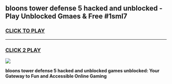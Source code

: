 
## bloons tower defense 5 hacked and unblocked - Play Unblocked Gmaes & Free #1sml7
<h3>
<a href="https://news.freeplayer.one?title=bloons_tower_defense_5_hacked_and_unblocked&ref=24F">CLICK TO PLAY</a></h3>
<hr>

<h3>
<a href="https://news.freeplayer.one?title=bloons_tower_defense_5_hacked_and_unblocked&ref=24F">CLICK 2 PLAY</a>
  
</h3>

<a href="https://news.freeplayer.one?title=bloons_tower_defense_5_hacked_and_unblocked&ref=24F/"><img src="https://clearcache.store/games.png"></a>


**bloons tower defense 5 hacked and unblocked games unblocked: Your Gateway to Fun and Accessible Online Gaming**
